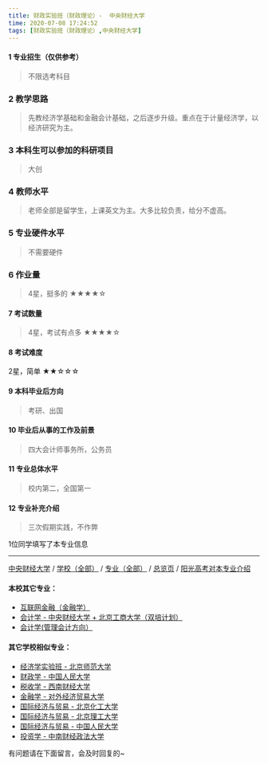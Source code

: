 ```yaml
---
title: 财政实验班（财政理论）-  中央财经大学
time: 2020-07-08 17:24:52
tags: [财政实验班（财政理论）,中央财经大学]
---
```

#### 1 专业招生（仅供参考）  
> 不限选考科目 

### 2 教学思路
> 先教经济学基础和金融会计基础，之后逐步升级。重点在于计量经济学，以经济研究为主。


### 3 本科生可以参加的科研项目
>  大创


### 4 教师水平
> 老师全部是留学生，上课英文为主。大多比较负责，给分不虚高。


### 5 专业硬件水平
> 不需要硬件


### 6 作业量
>4星，挺多的
★★★★☆


#### 7 考试数量
>4星，考试有点多
★★★★☆


#### 8 考试难度
> 
2星，简单
★★☆☆☆



#### 9 本科毕业后方向
> 考研、出国


#### 10 毕业后从事的工作及前景
> 四大会计师事务所，公务员


#### 11 专业总体水平
> 校内第二，全国第一

#### 12 专业补充介绍
> 三次假期实践，不作弊

1位同学填写了本专业信息
***
[中央财经大学](https://univgo.github.io/2020/07/08/16164b551300) / [学校（全部）](https://univgo.github.io/2020/07/08/3efa6bcca419) / [专业（全部）](https://univgo.github.io/2020/07/08/2d4c6d3552c2) / [总览页](https://univgo.github.io/2020/07/08/445daeb4fa00) / [阳光高考对本专业介绍](http://gaokao.chsi.com.cn/sch/zyk/view.do?schId=73394630&specId=73381087
)
#### 本校其它专业：
- [互联网金融（金融学）](https://univgo.github.io/2020/07/08/6125dd390a4c)
- [会计学 - 中央财经大学 + 北京工商大学（双培计划）](https://univgo.github.io/2020/07/08/efa86b1a5d45)
- [会计学(管理会计方向）](https://univgo.github.io/2020/07/08/236095812248)

#### 其它学校相似专业：
- [经济学实验班 - 北京师范大学](https://univgo.github.io/2020/07/08/905157b079f8)
- [财政学 - 中国人民大学](https://univgo.github.io/2020/07/08/907902d05d20)
- [税收学 - 西南财经大学](https://univgo.github.io/2020/07/08/428c6ac632e9)
- [金融学 - 对外经济贸易大学](https://univgo.github.io/2020/07/08/bc445a9150dc)
- [国际经济与贸易 - 北京化工大学](https://univgo.github.io/2020/07/08/f143f17287d2)
- [国际经济与贸易 - 北京理工大学](https://univgo.github.io/2020/07/08/ebab770158ac)
- [国际经济与贸易 - 中国人民大学](https://univgo.github.io/2020/07/08/8b305bffe600)
- [投资学 - 中南财经政法大学](https://univgo.github.io/2020/07/08/7d16092614fe)

有问题请在下面留言，会及时回复的~